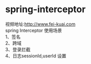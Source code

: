 # spring-interceptor
视频地址:http://www.fei-kuai.com <br>
spring Interceptor 使用场景<br>
1、签名<br>
2、跨域<br>
3、登录拦截<br>
4、日志sessionId,userId 设置<br>

